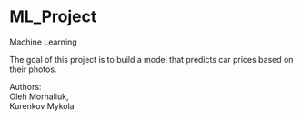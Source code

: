 # ML_Project
Machine Learning

The goal of this project is to build a model that predicts car prices based on their photos.

Authors:<br>
Oleh Morhaliuk,<br>
Kurenkov Mykola
